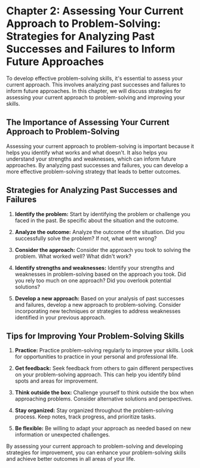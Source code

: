 Chapter 2: Assessing Your Current Approach to Problem-Solving: Strategies for Analyzing Past Successes and Failures to Inform Future Approaches
===============================================================================================================================================

To develop effective problem-solving skills, it's essential to assess your current approach. This involves analyzing past successes and failures to inform future approaches. In this chapter, we will discuss strategies for assessing your current approach to problem-solving and improving your skills.

The Importance of Assessing Your Current Approach to Problem-Solving
--------------------------------------------------------------------

Assessing your current approach to problem-solving is important because it helps you identify what works and what doesn't. It also helps you understand your strengths and weaknesses, which can inform future approaches. By analyzing past successes and failures, you can develop a more effective problem-solving strategy that leads to better outcomes.

Strategies for Analyzing Past Successes and Failures
----------------------------------------------------

1. **Identify the problem:** Start by identifying the problem or challenge you faced in the past. Be specific about the situation and the outcome.

2. **Analyze the outcome:** Analyze the outcome of the situation. Did you successfully solve the problem? If not, what went wrong?

3. **Consider the approach:** Consider the approach you took to solving the problem. What worked well? What didn't work?

4. **Identify strengths and weaknesses:** Identify your strengths and weaknesses in problem-solving based on the approach you took. Did you rely too much on one approach? Did you overlook potential solutions?

5. **Develop a new approach:** Based on your analysis of past successes and failures, develop a new approach to problem-solving. Consider incorporating new techniques or strategies to address weaknesses identified in your previous approach.

Tips for Improving Your Problem-Solving Skills
----------------------------------------------

1. **Practice:** Practice problem-solving regularly to improve your skills. Look for opportunities to practice in your personal and professional life.

2. **Get feedback:** Seek feedback from others to gain different perspectives on your problem-solving approach. This can help you identify blind spots and areas for improvement.

3. **Think outside the box:** Challenge yourself to think outside the box when approaching problems. Consider alternative solutions and perspectives.

4. **Stay organized:** Stay organized throughout the problem-solving process. Keep notes, track progress, and prioritize tasks.

5. **Be flexible:** Be willing to adapt your approach as needed based on new information or unexpected challenges.

By assessing your current approach to problem-solving and developing strategies for improvement, you can enhance your problem-solving skills and achieve better outcomes in all areas of your life.
